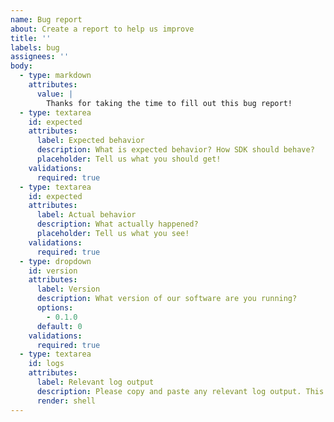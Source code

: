```yaml
---
name: Bug report
about: Create a report to help us improve
title: ''
labels: bug
assignees: ''
body:
  - type: markdown
    attributes:
      value: |
        Thanks for taking the time to fill out this bug report!
  - type: textarea
    id: expected
    attributes:
      label: Expected behavior
      description: What is expected behavior? How SDK should behave?
      placeholder: Tell us what you should get!
    validations:
      required: true
  - type: textarea
    id: expected
    attributes:
      label: Actual behavior
      description: What actually happened?
      placeholder: Tell us what you see!
    validations:
      required: true
  - type: dropdown
    id: version
    attributes:
      label: Version
      description: What version of our software are you running?
      options:
        - 0.1.0
      default: 0
    validations:
      required: true
  - type: textarea
    id: logs
    attributes:
      label: Relevant log output
      description: Please copy and paste any relevant log output. This will be automatically formatted into code, so no need for backticks.
      render: shell
---
```

